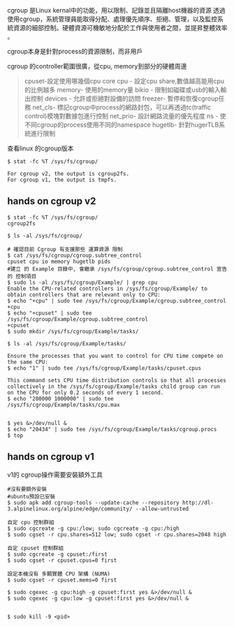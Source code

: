 cgroup 是Linux kernal中的功能，用以限制、記錄並且隔離host機器的資源
透​​​過​​​使​​​用​​​ cgroup，系​​​統​​​管​​​理​​​員​​​能​​​取​​​得​​​分​​​配​​​、​​​處​​​理​​​優​​​先​​​順​​​序​​​、​​​拒​​​絕​​​、​​​管​​​理​​​，以​​​及​​​監​​​控​​​系​​​統​​​資​​​源​​​的​​​細​​​部​​​控​​​制​​​。​​​硬​​​體​​​資​​​源​​​可​​​機​​​敏​​​地​​​分​​​配​​​於​​​工​​​作​​​與​​​使​​​用​​​者​​​之​​​間​​​，並​​​提​​​昇​​​整​​​體​​​效​​​率​​​。​​​

cgroup本身是針對process的資源限制，而非用戶

cgroup 的controller範圍很廣，從cpu, memory到部分的硬體周邊
>cpuset-設定使用哪幾個cpu core
>cpu - 設定cpu share,數值越高能用cpu的比例越多
>memory- 使用的memory量
>bikio - 限制如磁碟或usb的輸入輸出控制
>devices - 允許或拒絕對設備的訪問
>freezer- 暫停和恢復cgroup任務
>net_cls- 標記cgroup中process的網路封包，可以再透過tc(traffic control)模塊對數據包進行控制
>net_prio- 設計網路流量的優先程度
>ns - 使不同cgroup的process使用不同的namespace
>hugetlb- 針對hugerTLB系統進行限制

查看linux 的cgroup版本
```
$ stat -fc %T /sys/fs/cgroup/

For cgroup v2, the output is cgroup2fs.
For cgroup v1, the output is tmpfs.
```



## hands on cgroup v2
```
$ stat -fc %T /sys/fs/cgroup/
cgroup2fs

$ ls -al /sys/fs/cgroup/

# 確認目前 Cgroup 有支援那些 運算資源 限制
$ cat /sys/fs/cgroup/cgroup.subtree_control
cpuset cpu io memory hugetlb pids
#建立 的 Example 目錄中, 會繼承 /sys/fs/cgroup/cgroup.subtree_control 宣告的 控制項目 
$ sudo ls -al /sys/fs/cgroup/Example/ | grep cpu
Enable the CPU-related controllers in /sys/fs/cgroup/Example/ to obtain controllers that are relevant only to CPU:
$ echo "+cpu" | sudo tee /sys/fs/cgroup/Example/cgroup.subtree_control
+cpu
$ echo "+cpuset" | sudo tee /sys/fs/cgroup/Example/cgroup.subtree_control
+cpuset
$ sudo mkdir /sys/fs/cgroup/Example/tasks/

$ ls -al /sys/fs/cgroup/Example/tasks/

Ensure the processes that you want to control for CPU time compete on the same CPU:
$ echo "1" | sudo tee /sys/fs/cgroup/Example/tasks/cpuset.cpus

This command sets CPU time distribution controls so that all processes collectively in the /sys/fs/cgroup/Example/tasks child group can run on the CPU for only 0.2 seconds of every 1 second.
$ echo "200000 1000000" | sudo tee /sys/fs/cgroup/Example/tasks/cpu.max


$ yes &>/dev/null &
$ echo "20434" | sudo tee /sys/fs/cgroup/Example/tasks/cgroup.procs
$ top

```


## hands on cgroup v1
v1的 cgroup操作需要安裝額外工具
```
#沒有要額外安裝
#ubuntu預設已安裝
$ sudo apk add cgroup-tools --update-cache --repository http://dl-3.alpinelinux.org/alpine/edge/community/ --allow-untrusted

自定 cpu 控制群組
$ sudo cgcreate -g cpu:/low; sudo cgcreate -g cpu:/high
$ sudo cgset -r cpu.shares=512 low; sudo cgset -r cpu.shares=2048 high

自定 cpuset 控制群組
$ sudo cgcreate -g cpuset:/first
$ sudo cgset -r cpuset.cpus=0 first

設定本機沒有 多顆實體 CPU 架構 (NUMA)
$ sudo cgset -r cpuset.mems=0 first

$ sudo cgexec -g cpu:high -g cpuset:first yes &>/dev/null &
$ sudo cgexec -g cpu:low -g cpuset:first yes &>/dev/null &


$ sudo kill -9 <pid>

```

